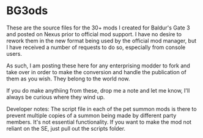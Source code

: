 # BG3ods
These are the source files for the 30+ mods I created for Baldur's Gate 3 and posted on Nexus prior to official mod support. I have no desire to rework them in the new format being used by the official mod manager, but I have received a number of requests to do so, especially from console users.

As such, I am posting these here for any enterprising modder to fork and take over in order to make the conversion and handle the publication of them as you wish. They belong to the world now.

If you do make anythiing from these, drop me a note and let me know, I'll always be curious where they wind up.

Developer notes: The script file in each of the pet summon mods is there to prevent multiple copies of a summon being made by different party members. It's not essential functionality.  If you want to make the mod not reliant on the SE, just pull out the scripts folder.
